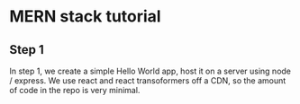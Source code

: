 # MERN stack tutorial

## Step 1

In step 1, we create a simple Hello World app, host it on a server using
node / express. We use react and react transoformers off a CDN, so the
amount of code in the repo is very minimal.

